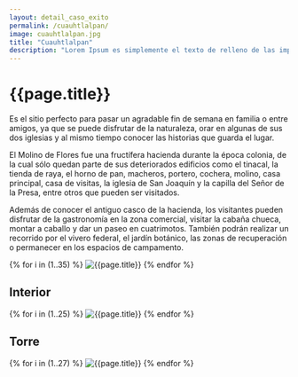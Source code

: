 ```yaml
---
layout: detail_caso_exito
permalink: /cuauhtlalpan/
image: cuauhtlalpan.jpg
title: "Cuauhtlalpan"
description: "Lorem Ipsum es simplemente el texto de relleno de las imprentas y archivos de texto. Lorem Ipsum ha sido el texto de relleno estándar de las industrias desde el año 1500"
---
```


<div class="container-fluid mt-3 pb-3">
    <div class="container bg-white">
        <div class="p-5 ">
            <h1 class="cnt-title">{{page.title}}</h1>
            <p>
                Es el sitio perfecto para pasar un agradable fin de semana en familia o entre amigos, ya que se puede
                disfrutar de la naturaleza, orar en algunas de sus dos iglesias y al mismo tiempo conocer las historias
                que guarda el lugar.
            </p>
            <p>
                El Molino de Flores fue una fructífera hacienda durante la época colonia, de la cual sólo quedan parte
                de sus deteriorados edificios como el tinacal, la tienda de raya, el horno de pan, macheros, portero,
                cochera, molino, casa principal, casa de visitas, la iglesia de San Joaquín y la capilla del Señor de la
                Presa, entre otros que pueden ser visitados.
            </p>
            <p>
                Además de conocer el antiguo casco de la hacienda, los visitantes pueden disfrutar de la gastronomía en
                la zona comercial, visitar la cabaña chueca, montar a caballo y dar un paseo en cuatrimotos. También
                podrán realizar un recorrido por el vivero federal, el jardín botánico, las zonas de recuperación o
                permanecer en los espacios de campamento.
            </p>
        </div>
        <div id="gallery" class="container-gallery">
            {% for i in (1..35) %}
            <img alt="{{page.title}}" src="/assets/images/gallerys/cuauhtlalpan/fachada/thumbnail/{{i}}.jpg"
            data-image="/assets/images/gallerys/cuauhtlalpan/fachada/{{i}}.jpg" data-description="{{page.title}}">
            {% endfor %}
        </div>
        <h2 class="separador-gallery"><span>Interior</span></h2>
        <div id="gallery-1" class="container-gallery">
            {% for i in (1..25) %}
            <img alt="{{page.title}}" src="/assets/images/gallerys/cuauhtlalpan/interior/thumbnail/{{i}}.jpg"
            data-image="/assets/images/gallerys/cuauhtlalpan/interior/{{i}}.jpg" data-description="{{page.title}}">
            {% endfor %}
        </div>
        <h2 class="separador-gallery"><span>Torre</span></h2>
        <div id="gallery-2" class="container-gallery">
            {% for i in (1..27) %}
            <img alt="{{page.title}}" src="/assets/images/gallerys/cuauhtlalpan/torre/thumbnail/{{i}}.jpg"
            data-image="/assets/images/gallerys/cuauhtlalpan/torre/{{i}}.jpg" data-description="{{page.title}}">
            {% endfor %}
        </div>
    </div>
</div>